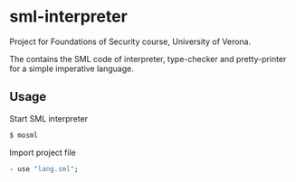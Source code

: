 # sml-interpreter

Project for Foundations of Security course, University of Verona.

The contains the SML code of interpreter, type-checker and pretty-printer for a simple imperative language.

## Usage

Start SML interpreter

```bash
$ mosml
```

Import project file

```sml
- use "lang.sml";
```
